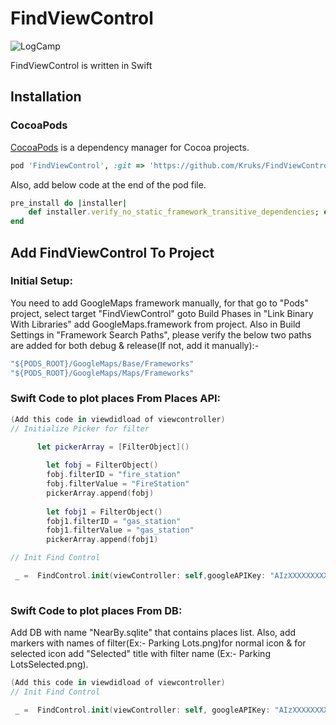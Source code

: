 # FindViewControl

![LogCamp](http://www.kahuna-mobihub.com/templates/ja_puresite/images/logo-trans.png)

FindViewControl is written in Swift

## Installation

### CocoaPods

[CocoaPods](http://cocoapods.org) is a dependency manager for Cocoa projects. 

```ruby
pod 'FindViewControl', :git => 'https://github.com/Kruks/FindViewControl.git', :tag => '1.0.12'
```
Also, add below code at the end of the pod file.
```ruby
pre_install do |installer|
    def installer.verify_no_static_framework_transitive_dependencies; end
end
```
## Add FindViewControl To Project

### Initial Setup:
You need to add GoogleMaps framework manually, for that go to "Pods" project, select target "FindViewControl" goto Build Phases in "Link Binary With Libraries" add GoogleMaps.framework from project. Also in Build Settings in "Framework Search Paths", please verify the below two paths are added for both debug & release(If not, add it manually):-
```ruby
"${PODS_ROOT}/GoogleMaps/Base/Frameworks"
"${PODS_ROOT}/GoogleMaps/Maps/Frameworks"
```

### Swift Code to plot places From Places API:

```swift
(Add this code in viewdidload of viewcontroller)
// Initialize Picker for filter

      let pickerArray = [FilterObject]()
        
        let fobj = FilterObject()
        fobj.filterID = "fire_station"
        fobj.filterValue = "FireStation"
        pickerArray.append(fobj)
        
        let fobj1 = FilterObject()
        fobj1.filterID = "gas_station"
        fobj1.filterValue = "gas_station"
        pickerArray.append(fobj1)

// Init Find Control

 _ =  FindControl.init(viewController: self,googleAPIKey: "AIzXXXXXXXXXXXXXXXXXX8sk",useGooglePlaces: true, filterArray: pickerArray, gisURL: "GIS validation URl", googlePlacesKey: "AIzaXXXXXXXXXXXXXXXXXXFFMc", defaultLattitude: 34.052235, defaultLongitude: -118.243683, defaultAddress: "test", individualMarkersCount: 4)
 
```

### Swift Code to plot places From DB:
Add DB with name "NearBy.sqlite" that contains places list. Also, add markers with names of filter(Ex:- Parking Lots.png)for normal icon & for selected icon add "Selected" title with filter name (Ex:- Parking LotsSelected.png).


```swift
(Add this code in viewdidload of viewcontroller)
// Init Find Control

 _ =  FindControl.init(viewController: self, googleAPIKey: "AIzXXXXXXXXXXXXXXXXXX8sk", useGooglePlaces: flase, filterArray: [FilterObject](), gisURL: "GIS validation URl", googlePlacesKey: "", defaultLattitude: 34.052235, defaultLongitude: -118.243683, defaultAddress: "test", individualMarkersCount: 4)
 
```


